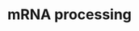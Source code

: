 ---
annotations:
- type: Pathway Ontology
  value: spliceosome pathway
authors:
- Nsalomonis
- MaintBot
- AlexanderPico
- Thomas
- Khanspers
- Ddigles
- Cizar
- Fehrhart
description: 'Adapted from Reactome, see: [http://www.reactome.org/cgi-bin/eventbrowser_st_id?ST_ID=REACT_1675.1
  REACT 1675.1]  This process describes the conversion of precursor messenger RNA
  into mature messenger RNA (mRNA). The pre-mRNA molecule undergoes three main modifications.
  These modifications are 5'' capping, 3'' polyadenylation, and RNA splicing, which
  occur in the cell nucleus before the RNA is translated.  5'' Capping: Capping of
  the pre-mRNA involves the addition of 7-methylguanosine (m7G) to the 5'' end. The
  cap protects the 5'' end of the primary RNA transcript from attack by ribonucleases
  that have specificity to the 3''5'' phosphodiester bonds.  3'' Processing: The pre-mRNA
  processing at the 3'' end of the RNA molecule involves cleavage of its 3'' end and
  then the addition of about 200 adenine residues to form a poly(A) tail. As the poly(A)
  tails is synthesised, it binds multiple copies of poly(A) binding protein, which
  protects the 3''end from ribonuclease digestion.  Splicing: RNA splicing is the
  process by which introns, regions of RNA that do not code for protein, are removed
  from the pre-mRNA and the remaining exons connected to re-form a single continuous
  molecule.  Description adapted from Wikipedia: http://en.wikipedia.org/wiki/Post-transcriptional_modification'
last-edited: 2020-12-17
organisms:
- Mus musculus
redirect_from:
- /index.php/Pathway:WP310
- /instance/WP310
schema-jsonld:
- '@context': https://schema.org/
  '@id': https://wikipathways.github.io/pathways/WP310.html
  '@type': Dataset
  creator:
    '@type': Organization
    name: WikiPathways
  description: 'Adapted from Reactome, see: [http://www.reactome.org/cgi-bin/eventbrowser_st_id?ST_ID=REACT_1675.1
    REACT 1675.1]  This process describes the conversion of precursor messenger RNA
    into mature messenger RNA (mRNA). The pre-mRNA molecule undergoes three main modifications.
    These modifications are 5'' capping, 3'' polyadenylation, and RNA splicing, which
    occur in the cell nucleus before the RNA is translated.  5'' Capping: Capping
    of the pre-mRNA involves the addition of 7-methylguanosine (m7G) to the 5'' end.
    The cap protects the 5'' end of the primary RNA transcript from attack by ribonucleases
    that have specificity to the 3''5'' phosphodiester bonds.  3'' Processing: The
    pre-mRNA processing at the 3'' end of the RNA molecule involves cleavage of its
    3'' end and then the addition of about 200 adenine residues to form a poly(A)
    tail. As the poly(A) tails is synthesised, it binds multiple copies of poly(A)
    binding protein, which protects the 3''end from ribonuclease digestion.  Splicing:
    RNA splicing is the process by which introns, regions of RNA that do not code
    for protein, are removed from the pre-mRNA and the remaining exons connected to
    re-form a single continuous molecule.  Description adapted from Wikipedia: http://en.wikipedia.org/wiki/Post-transcriptional_modification'
  keywords:
  - Park7
  - Tdrd7
  - 4930534J06Rik
  - Sfrs8
  - Elavl1
  - D1Pas1
  - Lsm8
  - Tial1
  - Rpl26
  - Exosc5
  - Htatsf1
  - Rpl7
  - AI255183
  - Rnu1a2
  - 2410013L13Rik
  - Elavl4
  - D3Jfr1
  - Rnu12
  - Prpf18
  - Rnaseh2a
  - 1500011J06Rik
  - 'Fax:              613-247-3524'
  - AI255840
  - Snrpb
  - D9Mgi24
  - Hnrpu
  - Xrn2
  - 6720478K01Rik
  - Cdk9
  - AU023006
  - 1110017C15Rik
  - Srrm1
  - C79783
  - Exosc7
  - Rad21
  - Adam5
  - Hnrpc
  - Rnmt
  - Brca1
  - Slc6a8
  - Eral1
  - AI467299
  - Sfrs5
  - Tert
  - 2410003C20Rik
  - Hnrpll
  - C330027G06Rik
  - Poldip3
  - Prpf4b
  - 2610102M01Rik
  - Eif3s9
  - Mbnl1
  - Rbm31y
  - Rbms3
  - Hnrpr
  - 2010300K22Rik
  - Cpsf4
  - 1700025B16Rik
  - Stau1
  - Srp54
  - AW260507
  - Bat1a
  - Srp14
  - Fusip1
  - Rnps1
  - Taf15
  - Mki67ip
  - Srp68
  - Rps24
  - A130095G20Rik
  - Ddx48
  - Eif4a2
  - Lgtn
  - Papolb
  - Nsep1
  - Cd2bp2
  - B230333C21Rik
  - 4930429A22Rik
  - Tiaf1
  - Son
  - Rbpms
  - C430048L16Rik
  - Ddx19b
  - AI504630
  - Spop
  - Rdbp
  - Oas1a
  - BB131279
  - Rbmxrt
  - 3100004P22Rik
  - 4932422M17Rik
  - Polr2a
  - AI255750
  - Snrp1c
  - Cstf3
  - Rbed1
  - Rnaset2
  - 2810411C16Rik
  - Cugbp1
  - Pcolce
  - Rpl38
  - 5330419I02Rik
  - 0610033I05Rik
  - Ewsr1
  - Sfrs10
  - 1300006N24Rik
  - U2af2
  - Clk1
  - Bard1
  - 2610027L16Rik
  - Zfp385
  - Eif4e
  - Tia1
  - Pcbp4
  - Cirbp
  - Eif3s4
  - Fxr2h
  - Sf3b1
  - Sf3a2
  - 3830425H19Rik
  - 2010319N22Rik
  - Ilf3
  - Pum2
  - Rngtt
  - AI642080
  - 1700012H05Rik
  - Cpsf2
  - LSMD1_MOUSE
  - Rnu1b2
  - 4930422M05Rik
  - D11Ertd730e
  - Exosc8
  - Rbm18
  - Fus
  - Raly
  - Hnrpab
  - Supt5h
  - Nxf1
  - Rbm16
  - Ncl
  - Adar
  - 2610015J01Rik
  - Snrpn
  - Rbm11
  - Rbm4
  - Qk
  - 'Telephone:    613-737-7700 ext 6893'
  - Dhx38
  - Mettl3
  - Prpf3
  - Rps27
  - Lsm11
  - Sfrs4
  - Ssb
  - Sf4
  - 4930517K11Rik
  - Ppargc1a
  - Bicc1
  - Ddx39
  - D15Ertd119e
  - Akap1
  - Brunol6
  - AI462438
  - 4932702K14Rik
  - Trim21
  - MGI:1926224
  - Rps11
  - 2600011C06Rik
  - Synj2
  - 2400002F11Rik
  - 9630048M01Rik
  - Rnpc1
  - Oasl2
  - Tlr5
  - Pabpc4
  - Aco1
  - Grsf1
  - 2610101N10Rik
  - 2700028P07Rik
  - 4921506I22Rik
  - Rbm10
  - D230005D02Rik
  - G3bp2-pending
  - SRrp40
  - Cpsf5
  - Ddx21
  - Rpl32
  - 2810036M01Rik
  - Lrrn6a
  - 2410112D09Rik
  - Rps20
  - 5730555F13Rik
  - 0610009J05Rik
  - Ddx19a
  - 1810035L17Rik
  - C85084
  - Oas1g
  - Ptbp1
  - Elavl2
  - Eif4e2
  - Professor, Depts. of Medicine and Biochemistry, Microbiology & Immunology
  - Srp19
  - Mrps28
  - Sfrs2
  - 2810055E05Rik
  - PRP17_MOUSE
  - 2610209F03Rik
  - Tarbp2
  - Snrpd1
  - Rpl12
  - Prkr
  - 2600016F06Rik
  - 4922503N01Rik
  - 2700088M22Rik
  - AI255207
  - Ddx4
  - 2610020N02Rik
  - 9130414A06Rik
  - 2210008M09Rik
  - Ddx3x
  - Rnu6
  - U2af1-rs1
  - Cstf2t
  - AA589495
  - Rbmy1a1
  - 2700077B20Rik
  - Sfrs11
  - Rbpms2
  - Ilkap
  - Sart3
  - Rod1
  - 1600023H17Rik
  - Srpk2
  - 1810036E18Rik
  - 1190005F20Rik
  - B230118G17Rik
  - Hnrpa1
  - Ppargc1b
  - We are studying a family of kinases which we believe provide an interface between
    intracellular signaling networks and the post-transcriptional mechanism of mRNA
    splicing. We are performing a structure:function analysis of the three Clk family
    members to identify domains in the three proteins which are involved in regulating
    splicing. Using homologous recombination we are generating null strains of mice
    which are lacking one, two or all three Clk genes. The Clk kinases all possess
    dual specificity kinase activity and yeast expression systems are being used to
    produce large amounts of the kinase to perform a detailed analysis of the sites
    of serine, threonine and tyrosine autophosphorylation within the kinase.
  - Ppp1r14b
  - 1700003D06Rik
  - D19Bwg1357e
  - 2810441O16Rik
  - Srpk1
  - Ncbp2
  - Clk4
  - Csad
  - Adarb2
  - AA522010
  - MGI:2661424
  - Hnrpa3
  - Rnu2
  - 1110034O07Rik
  - Rbm15b
  - MGI:1351465
  - AI503051
  - Dhx16
  - G430095G15Rik
  - Ddx56
  - Bclaf1
  - Npm1
  - Tenr
  - Rbms1
  - Sfpq
  - 4932422E22Rik
  - Hnrph2
  - Ggcx
  - Rbm8a
  - AU045931
  - Rps14
  - Exosc9
  - Ddx25
  - Ddx41
  - 2810442I21Rik
  - Prpf4
  - AW107884
  - AI255215
  - Rps9
  - 1190002L16Rik
  - AI462171
  - B930007L02Rik
  - Sf3a3
  - Ddx24
  - AI194270
  - Oas1b
  - 1700095D18Rik
  - 5730453I16Rik
  - Hrmt1l1
  - D12Mgi40
  - Rbm14
  - Smc1l1
  - Zfml
  - Boll
  - Adat1
  - Slbp
  - D330023I21Rik
  - Lsm4
  - Sfrs14
  - Oas3
  - Sfrs16
  - AI447568
  - V1rc17
  - Fxr1h
  - Hnrpf
  - Nol8
  - Lsm7
  - 2610317D23Rik
  - 9530027K23Rik
  - Tardbp
  - Snrpe
  - Myef2
  - AI255212
  - Fnbp3
  - Dhx9
  - AI256346
  - The control of pre-mRNA splicing by the Clk kinase family
  - D5Ertd700e
  - Scye1
  - Rbm13
  - AW049977
  - Ddx5
  - Cnot4
  - Eif4g2
  - Smn1
  - Rps13
  - MGI:1336880
  - Rpl39
  - Cdc40
  - Rpl8
  - AA407033
  - Safb2
  - Pum1
  - Rpl9
  - AI843301
  - Dazl
  - Rnu1b6
  - Rbm28
  - Rnasel
  - Rpl22
  - Ptbp2
  - Cpeb4
  - Matr3
  - 1110037F02Rik
  - Wbp4
  - 9430070C08Rik
  - Rpl37
  - Sf3b5
  - Cugbp2
  - Abcb4
  - Txnl4
  - Ppp1r8
  - 5031411E02Rik
  - Elavl3
  - MGI:2387367
  - 1500012C14Rik
  - Rbm19
  - 2310046H11Rik
  - C230097K14Rik
  - Clk2
  - Ttc14
  - Rbm5
  - Rbms2
  - Rbm9
  - Snrpg
  - Dicer1
  - Papola
  - 4632417O19Rik
  - Tsn
  - Prpf8
  - Lsm2
  - Srp9
  - 3200001K10Rik
  - Tnrc4
  - Sbno1
  - Hrmt1l2
  - Afg3l1
  - C80672
  - Associate Scientist, The Ottawa Hospital Research Institute
  - Snrp70
  - Sfrs1
  - U2af1-rs2
  - Hnrpk
  - Nufip1
  - Hnrpa2b1
  - U2af1
  - Nono
  - AI844780
  - Hnrpl
  - Wdr9
  - AW553050
  - Wbscr1
  - Exosc4
  - Cstf2
  - Slc25a4
  - 6330548G22Rik
  - Hnrph1
  - Rps7
  - 1200009B18Rik
  - AI043106
  - Sfrs9
  - Clk3
  - Zmat2
  - Ddx6
  - Lsm1
  - Dnajc8
  - Rnpep
  - D8Ertd233e
  - Htf9c
  - Pskh1
  - 0610009C03Rik
  - Pcbp1
  - Ppm1g
  - D1Pas1-rs1
  - Auh
  - Rbm3
  - Rps4x
  - 1700047G05Rik
  - Eif4e3
  - Ciz1
  - D830027H13Rik
  - 3110061K15Rik
  - Dkc1
  - Snrpf
  - 4930565A21Rik
  - Cova1
  - AL022933
  - Dhx8
  - AI255219
  - Rnu11
  - Afg3l2
  - Syncrip
  - Acin1
  - 1700009P03Rik
  - Snrpa1
  - BC013481
  - Sca1
  - Ddx1
  - 3000004N20Rik
  - 2410104I19Rik
  - 2810028N01Rik
  - Dazap1
  - Msi1h
  - Snrpd2
  - Cpsf1
  - Dnd1
  - Sfrs6
  - Sfrs7
  - Matr3-ps2
  - 0710005M24Rik
  - 4930554P13Rik
  - Nxf7
  - Traf6
  - Rbm12
  - Eif4g3
  - Dhx15
  - Igf2bp1
  - Cstf1
  - Rbm6
  - U4 snRNA
  - Igf2bp3
  - AI255230
  - Rps29
  - Mrpl11
  - Oas2
  - 2610024A01Rik
  - Ssa2
  - 5730557H03Rik
  - 0610009D07Rik
  - 1810036A22Rik
  - Sfrs12
  - Nsap1l-pending
  - Matr3-ps1
  - Rbm21
  - Ncbp1
  - Zbp1
  - Rnu108
  - Mrpl23
  - D12Mgi43
  - Hdp
  - Career Scientist, Ottawa Regional Cancer Centre
  - Cpeb1
  - Brunol4
  - Rnpepl1
  - Fbl
  - Col4a3
  - Pcbp3
  - Rnu1a1
  - Sf3a1
  - Hnrpd
  - Hnrpdl
  - Rps23
  - Rbmx2
  - Ppie
  - Zfp622
  - Cpsf3
  - Hnrpm
  - Thoc4
  - 2010003O18Rik
  - Zfp346
  - Tnrc6c
  - Tmed10
  - Sfrs3
  - Fmr1
  - Msi2h
  - Imp4
  - Wdr55
  - Rnpc2
  - Rps28
  - Sf3b3
  - AI256354
  - 2610031L17Rik
  - Ddx20
  - Snrpd3
  - 4930506D01Rik
  - Phf5a
  - Pabpc1
  - Hnrpa0
  - Sf3b2
  - 8030431D03Rik
  - Rbm22
  - Rnmtl1
  - Rae1
  - H2-Bf
  - Snrpa
  - 2610023M21Rik
  - Rps6
  - Rpl19
  - Rad52b
  - University of Ottawa
  - Pspc1
  - Pabpc5
  - Nhp2l1
  - 5730557B15Rik
  - Spen
  - 4930562C03Rik
  - Polr2g
  - AI255847
  - Snrpb2
  - Pabpn1
  - Cpeb3
  - Pcbp2
  - Rbm17
  - Papolg
  - Cyp4f18
  - Rbmx
  - Refbp2
  - 1110033J19Rik
  - 2600016C11Rik
  - Sf3b4
  - AI314192
  - Rpl11
  - Rnu1b1
  - Rbm7
  - U5 snRNA
  - 'Email:           John.Bell@orcc.on.ca'
  - Ppil4
  - Uhmk1
  - Secisbp2
  - Pabpc2
  - Rpp14
  license: CC0
  name: mRNA processing
seo: CreativeWork
title: mRNA processing
wpid: WP310
---